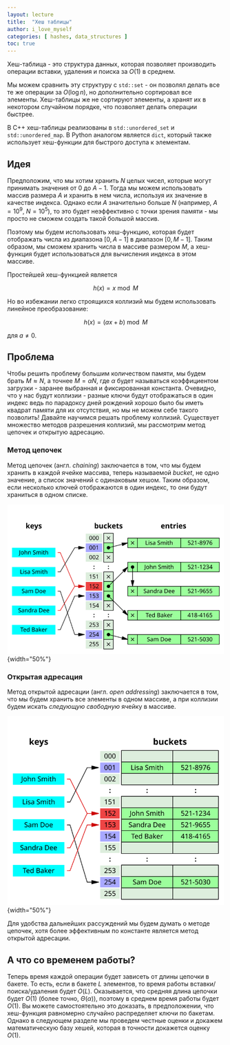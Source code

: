 ```yaml
---
layout: lecture
title:  "Хеш таблицы"
author: i_love_myself
categories: [ hashes, data_structures ]
toc: true
---
```


Хеш-таблица - это структура данных, которая позволяет производить операции вставки, удаления и поиска за $O(1)$ в среднем.

Мы можем сравнить эту структуру с `std::set` - он позволял делать все те же операции за $O(\log n)$, но дополнительно сортировал все элементы. Хеш-таблицы же не сортируют элементы, а хранят их в некотором случайном порядке, что позволяет делать операции быстрее.

В C++ хеш-таблицы реализованы в `std::unordered_set` и `std::unordered_map`. В Python аналогом является `dict`, который также использует хеш-функции для быстрого доступа к элементам.

## Идея

Предположим, что мы хотим хранить $N$ целых чисел, которые могут принимать значения от $0$ до $A-1$. Тогда мы можем использовать массив размера $A$ и хранить в нем числа, используя их значение в качестве индекса. Однако если $A$ значительно больше $N$ (например, $A = 10^9$, $N = 10^5$), то это будет неэффективно с точки зрения памяти - мы просто не сможем создать такой большой массив.

Поэтому мы будем использовать хеш-функцию, которая будет отображать числа из диапазона $[0, A-1]$ в диапазон $[0, M-1]$. Таким образом, мы сможем хранить числа в массиве размером $M$, а хеш-функция будет использоваться для вычисления индекса в этом массиве.

Простейшей хеш-функцией является

$$
h(x) = x \bmod M
$$

Но во избежании легко строящихся коллизий мы будем использовать линейное преобразование:

$$
h(x) = (ax + b) \bmod M
$$

для $a \neq 0$.

## Проблема

Чтобы решить проблему большим количеством памяти, мы будем брать $M \approx N$, а точнее $M = \alpha N$, где $\alpha$ будет называться коэффициентом загрузки - заранее выбранная и фиксированная константа. Очевидно, что у нас будут коллизии - разные ключи будут отображаться в один индекс ведь по парадоксу дней рождений хорошо было бы иметь квадрат памяти для их отсутствия, но мы не можем себе такого позволить! Давайте научимся решать проблему коллизий. Существует множество методов разрешения коллизий, мы рассмотрим метод цепочек и открытую адресацию.

### Метод цепочек

Метод цепочек (англ. _chaining_) заключается в том, что мы будем хранить в каждой ячейке массива, теперь называемой _bucket_, не одно значение, а список значений с одинаковым хешом. Таким образом, если несколько ключей отображаются в один индекс, то они будут храниться в одном списке.

![chaining](img/chaining.png){width="50%"}

### Открытая адресация

Метод открытой адресации (англ. _open addressing_) заключается в том, что мы будем хранить все элементы в одном массиве, а при коллизии будем искать _следующую свободную_ ячейку в массиве.

![open addressing](img/open_addressing.png){width="50%"}

Для удобства дальнейших рассуждений мы будем думать о методе цепочек, хотя более эффективным по константе является метод открытой адресации.

## А что со временем работы?

Теперь время каждой операции будет зависеть от длины цепочки в бакете. То есть, если в бакете $L$ элементов, то время работы вставки/поиска/удаления будет $O(L)$. Оказывается, что средняя длина цепочки будет $O(1)$ (более точно, $\Theta(\alpha)$), поэтому в среднем время работы будет $O(1)$. Вы можете самостоятельно это доказать, в предположении, что хеш-функция равномерно случайно распределяет ключи по бакетам. Однако в следующем разделе мы проведем честные оценки и докажем математическую базу хешей, которая в точности докажется оценку $O(1)$.
